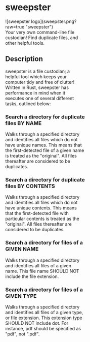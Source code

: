 # sweepster
<div style="width:50%; height: 50%">
![sweepster logo](sweepster.png?raw=true "sweepster")
<div>
Your very own command-line file custodian! Find duplicate files, and other helpful tools.

## Description
sweepster is a file custodian; a helpful tool which keeps your computer tidy and free of clutter! Written in Rust,
sweepster has performance in mind when it executes one of several different tasks, outlined below:

### Search a directory for duplicate files BY NAME
Walks through a specified directory and identifies all files which do not have unique names. This means that the
first-detected file of a given name is treated as the "original". All files thereafter are considered to
be duplicates.

### Search a directory for duplicate files BY CONTENTS
Walks through a specified directory and identifies all files which do not have unique contents. This means that the
first-detected file with particular contents is treated as the "original". All files thereafter are considered to
be duplicates.


### Search a directory for files of a GIVEN NAME
Walks through a specified directory and identifies all files of a given name. This file name SHOULD NOT include the
file extension.

### Search a directory for files of a GIVEN TYPE
Walks through a specified directory and identifies all files of a given type, or file extension. This extension type
SHOULD NOT include dot. For instance, pdf should be specified as "pdf", not ".pdf".
